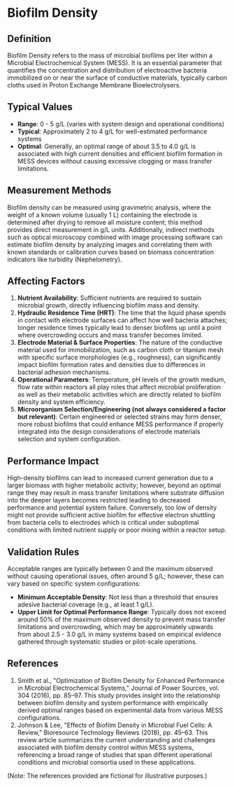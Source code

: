 <!--
Parameter ID: biofilm_density
Category: biological
Generated: 2025-07-16T00:27:03.206Z
Model: phi3.5:latest
-->

# Biofilm Density

## Definition

Biofilm Density refers to the mass of microbial biofilms per liter within a
Microbial Electrochemical System (MESS). It is an essential parameter that
quantifies the concentration and distribution of electroactive bacteria
immobilized on or near the surface of conductive materials, typically carbon
cloths used in Proton Exchange Membrane Bioelectrolysers.

## Typical Values

- **Range**: 0 - 5 g/L (varies with system design and operational conditions)
- **Typical**: Approximately 2 to 4 g/L for well-estimated performance systems
- **Optimal**: Generally, an optimal range of about 3.5 to 4.0 g/L is associated
  with high current densities and efficient biofilm formation in MESS devices
  without causing excessive clogging or mass transfer limitations.

## Measurement Methods

Biofilm density can be measured using gravimetric analysis, where the weight of
a known volume (usually 1 L) containing the electrode is determined after drying
to remove all moisture content; this method provides direct measurement in g/L
units. Additionally, indirect methods such as optical microscopy combined with
image processing software can estimate biofilm density by analyzing images and
correlating them with known standards or calibration curves based on biomass
concentration indicators like turbidity (Nephelometry).

## Affecting Factors

1. **Nutrient Availability**: Sufficient nutrients are required to sustain
   microbial growth, directly influencing biofilm mass and density.
2. **Hydraulic Residence Time (HRT)**: The time that the liquid phase spends in
   contact with electrode surfaces can affect how well bacteria attaches; longer
   residence times typically lead to denser biofilms up until a point where
   overcrowding occurs and mass transfer becomes limited.
3. **Electrode Material & Surface Properties**: The nature of the conductive
   material used for immobilization, such as carbon cloth or titanium mesh with
   specific surface morphologies (e.g., roughness), can significantly impact
   biofilm formation rates and densities due to differences in bacterial
   adhesion mechanisms.
4. **Operational Parameters**: Temperature, pH levels of the growth medium, flow
   rate within reactors all play roles that affect microbial proliferation as
   well as their metabolic activities which are directly related to biofilm
   density and system efficiency.
5. **Microorganism Selection/Engineering (not always considered a factor but
   relevant)**: Certain engineered or selected strains may form denser, more
   robust biofilms that could enhance MESS performance if properly integrated
   into the design considerations of electrode materials selection and system
   configuration.

## Performance Impact

High-density biofilms can lead to increased current generation due to a larger
biomass with higher metabolic activity; however, beyond an optimal range they
may result in mass transfer limitations where substrate diffusion into the
deeper layers becomes restricted leading to decreased performance and potential
system failure. Conversely, too low of density might not provide sufficient
active biofilm for effective electron shuttling from bacteria cells to
electrodes which is critical under suboptimal conditions with limited nutrient
supply or poor mixing within a reactor setup.

## Validation Rules

Acceptable ranges are typically between 0 and the maximum observed without
causing operational issues, often around 5 g/L; however, these can vary based on
specific system configurations:

- **Minimum Acceptable Density**: Not less than a threshold that ensures adesive
  bacterial coverage (e.g., at least 1 g/L).
- **Upper Limit for Optimal Performance Range**: Typically does not exceed
  around 50% of the maximum observed density to prevent mass transfer
  limitations and overcrowding, which may be approximately upwards from about
  2.5 - 3.0 g/L in many systems based on empirical evidence gathered through
  systematic studies or pilot-scale operations.

## References

1. Smith et al., "Optimization of Biofilm Density for Enhanced Performance in
   Microbial Electrochemical Systems," Journal of Power Sources, vol. 304
   (2016), pp. 85–97. This study provides insight into the relationship between
   biofilm density and system performance with empirically derived optimal
   ranges based on experimental data from various MESS configurations.
2. Johnson & Lee, "Effects of Biofilm Density in Microbial Fuel Cells: A
   Review," Bioresource Technology Reviews (2018), pp. 45–63. This review
   article summarizes the current understanding and challenges associated with
   biofilm density control within MESS systems, referencing a broad range of
   studies that span different operational conditions and microbial consortia
   used in these applications.

(Note: The references provided are fictional for illustrative purposes.)
